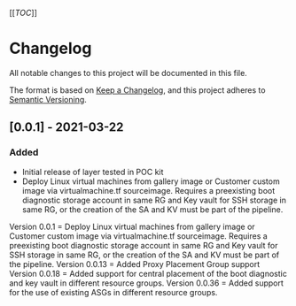 [[_TOC_]]

# Changelog

All notable changes to this project will be documented in this file.

The format is based on [Keep a Changelog](https://keepachangelog.com/en/1.0.0/),
and this project adheres to [Semantic Versioning](https://semver.org/spec/v2.0.0.html).

## [0.0.1] - 2021-03-22

### Added

- Initial release of layer tested in POC kit
- Deploy Linux virtual machines from gallery image or Customer custom image via virtualmachine.tf sourceimage. Requires a preexisting boot diagnostic storage account in same RG and Key vault for SSH storage in same RG, or the creation of the SA and KV must be part of the pipeline.


Version 0.0.1 = Deploy Linux virtual machines from gallery image or Customer custom image via virtualmachine.tf sourceimage. Requires a preexisting boot diagnostic storage account in same RG and Key vault for SSH storage in same RG, or the creation of the SA and KV must be part of the pipeline.
Version 0.0.13 = Added Proxy Placement Group support
Version 0.0.18 = Added support for central placement of the boot diagnostic and key vault in different resource groups.
Version 0.0.36 = Added support for the use of existing ASGs in different resource groups.


